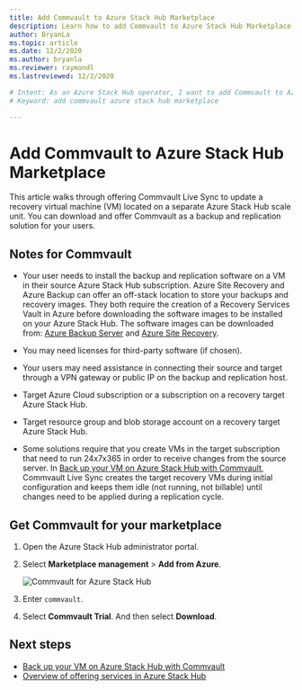 ```yaml
---
title: Add Commvault to Azure Stack Hub Marketplace 
description: Learn how to add Commvault to Azure Stack Hub Marketplace.
author: BryanLa
ms.topic: article
ms.date: 12/2/2020
ms.author: bryanla
ms.reviewer: raymondl
ms.lastreviewed: 12/2/2020

# Intent: As an Azure Stack Hub operator, I want to add Commvault to Azure Stack Hub Marketplace so I can offer it as a backup and replication solution for my users.
# Keyword: add commvault azure stack hub marketplace

---
```


# Add Commvault to Azure Stack Hub Marketplace

This article walks through offering Commvault Live Sync to update a recovery virtual machine (VM) located on a separate Azure Stack Hub scale unit. You can download and offer Commvault as a backup and replication solution for your users.

## Notes for Commvault

- Your user needs to install the backup and replication software on a VM in their source Azure Stack Hub subscription. Azure Site Recovery and Azure Backup can offer an off-stack location to store your backups and recovery images. They both require the creation of a Recovery Services Vault in Azure before downloading the software images to be installed on your Azure Stack Hub. The software images can be downloaded from: [Azure Backup Server](https://go.microsoft.com/fwLink/?LinkId=626082&clcid=0x0409) and [Azure Site Recovery](https://aka.ms/unifiedinstaller_eus).  

- You may need licenses for third-party software (if chosen).
- Your users may need assistance in connecting their source and target through a VPN gateway or public IP on the backup and replication host.
- Target Azure Cloud subscription or a subscription on a recovery target Azure Stack Hub.
- Target resource group and blob storage account on a recovery target Azure Stack Hub.
- Some solutions require that you create VMs in the target subscription that need to run 24x7x365 in order to receive changes from the source server. In [Back up your VM on Azure Stack Hub with Commvault](../user/azure-stack-network-howto-backup-commvault.md), Commvault Live Sync creates the target recovery VMs during initial configuration and keeps them idle (not running, not billable) until changes need to be applied during a replication cycle.

## Get Commvault for your marketplace

1. Open the Azure Stack Hub administrator portal.
2. Select **Marketplace management** > **Add from Azure**.

    ![Commvault for Azure Stack Hub](./media/azure-stack-network-offer-backup-commvault/get-commvault-for-marketplace.png)

3. Enter `commvault`.
4. Select **Commvault Trial**. And then select **Download**.

## Next steps

- [Back up your VM on Azure Stack Hub with Commvault](../user/azure-stack-network-howto-backup-commvault.md)
- [Overview of offering services in Azure Stack Hub](service-plan-offer-subscription-overview.md)
